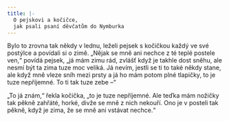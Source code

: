 ```yaml
---
title: |-
  O pejskovi a kočičce,
  jak psali psaní děvčatům do Nymburka
---
```


Bylo to zrovna tak někdy v lednu, leželi pejsek s kočičkou každý ve své postýlce a povídali si o zimě. „Nějak se mně ani nechce z té teplé postele ven,“ povídá pejsek, „já mám zimu rád, zvlášť když je takhle dost sněhu, ale nesmí být ta zima tuze moc veliká. Já nevím, jestli se ti to také někdy stane, ale když mně vleze sníh mezi prsty a já ho mám potom plné tlapičky, to je tuze nepříjemné. To ti tak tuze zebe –“

„To já znám,“ řekla kočička, „to je tuze nepříjemné. Ale teďka mám nožičky tak pěkně zahřáté, horké, divže se mně z nich nekouří. Ono je v posteli tak pěkně, když je zima, že se mně ani vstávat nechce.“
